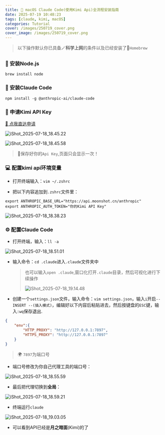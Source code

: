 ```yaml
---
title: 🧭 macOS Claude Code(使用Kimi Api)全流程安装指南
date: 2025-07-19 10:48:23
tags: [claude, kimi, macOS]
categories: Tutorial
cover: /images/250719_cover.png
cover_image: /images/250719_cover.png
---
```


>以下操作默认你已具备🪄**科学上网**的条件以及已经安装了🍺`Homebrew`

### 🧩 安装Node.js

```shell
brew install node
```

### 🧠 安装Claude Code

```shell
npm install -g @anthropic-ai/claude-code
```

### 🔑 申请Kimi API Key

[🔗 点我直达申请](https://platform.moonshot.cn/console)

![iShot_2025-07-18_18.45.22](/images/iShot_2025-07-18_18.45.22.png)

![iShot_2025-07-18_18.45.58](/images/iShot_2025-07-18_18.45.58.png)

> 🔔保存好你的`Api Key`,页面只会显示一次！

### 💻 配置kimi api环境变量

- 打开终端输入：`vim ~/.zshrc`

- 把以下内容追加到`.zshrc`文件里：

```shell
export ANTHROPIC_BASE_URL="https://api.moonshot.cn/anthropic"
export ANTHROPIC_AUTH_TOKEN="你的Kimi API Key"
```

![iShot_2025-07-18_18.38.23](/images/iShot_2025-07-18_18.38.23.png)

### ⚙️ 配置Claude Code

- 打开终端，输入：`ll -a`

![iShot_2025-07-18_18.51.01](/images/iShot_2025-07-18_18.51.01.png)

- 输入命令：`cd .claude`进入`.claude`文件夹中

  > 也可以输入`open .claude`,窗口化打开`.claude`目录，然后可视化进行下续操作
  >
  > ![iShot_2025-07-18_19.14.48](/images/iShot_2025-07-18_19.14.48.png)

- 创建一个`settings.json`文件，输入命令：`vim settings.json`，输入`i`开启`-- INSERT --(插入模式)`，编辑好以下内容后粘贴进去，然后按键盘的`ESC`键，输入`:wq`保存退出.

```json
{
    "env":{
        "HTTP_PROXY": "http://127.0.0.1:7897",
        "HTTPS_PROXY": "http://127.0.0.1:7897"
    }
}
```

> 🌍 `7897`为端口号

- 端口号修改为你自己代理工具的端口号：

![iShot_2025-07-18_18.55.59](/images/iShot_2025-07-18_18.55.59.png)

- 最后把代理切换到**全局**：

![iShot_2025-07-18_18.59.21](/images/iShot_2025-07-18_18.59.21.png)

- 终端运行`claude`

![iShot_2025-07-18_19.03.05](/images/iShot_2025-07-18_19.03.05.png)

- 可以看到API已经是**月之暗面**(Kimi)的了
